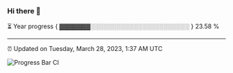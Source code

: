 ### Hi there 👋

⏳ Year progress { ▓▓▓▓▓▓▓░░░░░░░░░░░░░░░░░░░░░░░ } 23.58 %

---

⏰ Updated on Tuesday, March 28, 2023, 1:37 AM UTC

![Progress Bar CI](https://github.com/arthurbuhl/arthurbuhl/workflows/Progress%20Bar%20CI/badge.svg)

